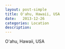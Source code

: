 ```yaml
---
layout: post-simple
title: O'ahu, Hawaii, USA
date:   2013-12-26
categories: Location
description: 
---
```


O'ahu, Hawaii, USA